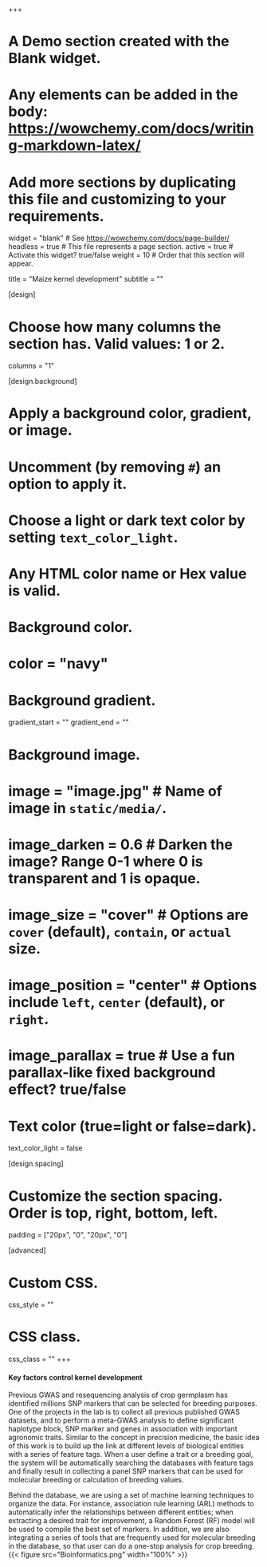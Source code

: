 +++
# A Demo section created with the Blank widget.
# Any elements can be added in the body: https://wowchemy.com/docs/writing-markdown-latex/
# Add more sections by duplicating this file and customizing to your requirements.

widget = "blank"  # See https://wowchemy.com/docs/page-builder/
headless = true  # This file represents a page section.
active = true  # Activate this widget? true/false
weight = 10  # Order that this section will appear.

title = "Maize kernel development"
subtitle = ""

[design]
  # Choose how many columns the section has. Valid values: 1 or 2.
  columns = "1"

[design.background]
  # Apply a background color, gradient, or image.
  #   Uncomment (by removing `#`) an option to apply it.
  #   Choose a light or dark text color by setting `text_color_light`.
  #   Any HTML color name or Hex value is valid.

  # Background color.
  # color = "navy"

  # Background gradient.
  gradient_start = ""
  gradient_end = ""

  # Background image.
  # image = "image.jpg"  # Name of image in `static/media/`.
  # image_darken = 0.6  # Darken the image? Range 0-1 where 0 is transparent and 1 is opaque.
  # image_size = "cover"  #  Options are `cover` (default), `contain`, or `actual` size.
  # image_position = "center"  # Options include `left`, `center` (default), or `right`.
  # image_parallax = true  # Use a fun parallax-like fixed background effect? true/false

  # Text color (true=light or false=dark).
  text_color_light = false

[design.spacing]
  # Customize the section spacing. Order is top, right, bottom, left.
  padding = ["20px", "0", "20px", "0"]

[advanced]
 # Custom CSS.
 css_style = ""

 # CSS class.
 css_class = ""
+++

#### Key factors control kernel development

   Previous GWAS and resequencing analysis of crop germplasm has identified millions SNP markers that can be selected for breeding purposes. One of the projects in the lab is to collect all previous published GWAS datasets, and to perform a meta-GWAS analysis to define significant haplotype block, SNP marker and genes in association with important agronomic traits. Similar to the concept in precision medicine, the basic idea of this work is to build up the link at different levels of biological entities with a series of feature tags. When a user define a trait or a breeding goal, the system will be automatically searching the databases with feature tags and finally result in collecting a panel SNP markers that can be used for molecular breeding or calculation of breeding values.


   Behind the database, we are using a set of machine learning techniques to organize the data. For instance, association rule learning (ARL) methods to automatically infer the relationships between different entities; when extracting a desired trait for improvement, a Random Forest (RF) model will be used to compile the best set of markers. In addition, we are also integrating a series of tools that are frequently used for molecular breeding in the database, so that user can do a one-stop analysis for crop breeding.
   {{< figure src="Bioinformatics.png" width="100%" >}}
